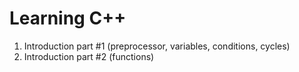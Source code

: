 # Learning C++
1) Introduction part #1 (preprocessor, variables, conditions, cycles)
2) Introduction part #2 (functions) 
